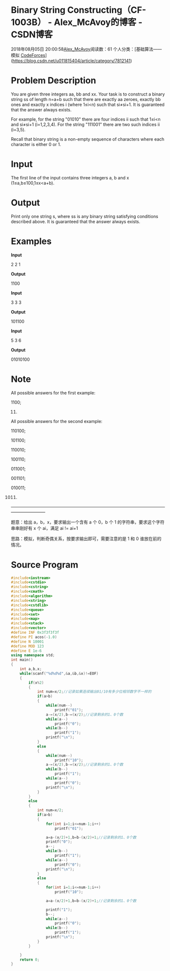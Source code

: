 # Binary String Constructing（CF-1003B） - Alex_McAvoy的博客 - CSDN博客





2018年08月05日 20:00:58[Alex_McAvoy](https://me.csdn.net/u011815404)阅读数：61
个人分类：[基础算法——模拟																[CodeForces](https://blog.csdn.net/u011815404/article/category/7923180)](https://blog.csdn.net/u011815404/article/category/7812141)








# Problem Description

You are given three integers aa, bb and xx. Your task is to construct a binary string ss of length n=a+b such that there are exactly aa zeroes, exactly bb ones and exactly x indices i (where 1≤i<n) such that si≠si+1. It is guaranteed that the answer always exists.

For example, for the string "01010" there are four indices ii such that 1≤i<n and si≠si+1 (i=1,2,3,4). For the string "111001" there are two such indices ii (i=3,5).

Recall that binary string is a non-empty sequence of characters where each character is either 0 or 1.

# Input

The first line of the input contains three integers a, b and x (1≤a,b≤100,1≤x<a+b).

# Output

Print only one string s, where ss is any binary string satisfying conditions described above. It is guaranteed that the answer always exists.

# Examples

**Input**

2 2 1

**Output**

1100

**Input**

3 3 3

**Output**

101100

**Input**

5 3 6

**Output**

01010100

# Note

All possible answers for the first example:

1100;

0011.

All possible answers for the second example:

110100;

101100;

110010;

100110;

011001;

001101;

010011;

001011.

————————————————————————————————————————————

题意：给出 a，b，x，要求输出一个含有 a 个 0，b 个 1 的字符串，要求这个字符串串刚好有 x 个 ai，满足 ai != ai+1

思路：模拟，判断奇偶关系，按要求输出即可，需要注意的是 1 和 0 谁放在前的情况。

# Source Program

```cpp
#include<iostream>
#include<cstdio>
#include<cstring>
#include<cmath>
#include<algorithm>
#include<string>
#include<cstdlib>
#include<queue>
#include<set>
#include<map>
#include<stack>
#include<vector>
#define INF 0x3f3f3f3f
#define PI acos(-1.0)
#define N 10001
#define MOD 123
#define E 1e-6
using namespace std;
int main()
{
    int a,b,x;
    while(scanf("%d%d%d",&a,&b,&x)!=EOF)
    {
        if(x%2)
        {
            int num=x/2;//记录如果连续输出01/10有多少位相邻数字不一样的
            if(a>b)
            {
                while(num--)
                    printf("01");
                a-=(x/2),b-=(x/2);//记录剩余的1、0个数
                while(a--)
                    printf("0");
                while(b--)
                    printf("1");
                printf("\n");
            }
            else
            {
                while(num--)
                    printf("10");
                a-=(x/2),b-=(x/2);//记录剩余的1、0个数
                while(b--)
                    printf("1");
                while(a--)
                    printf("0");
                printf("\n");
            }
        }
        else
        {
            int num=x/2;
            if(a>b)
            {
                for(int i=1;i<=num-1;i++)
                    printf("01");

                a=a-(x/2)+1,b=b-(x/2)+1;//记录剩余的1、0个数
                printf("0");
                a--;
                while(b--)
                    printf("1");
                while(a--)
                    printf("0");
                printf("\n");
            }
            else
            {
                for(int i=1;i<=num-1;i++)
                    printf("10");

                a=a-(x/2)+1,b=b-(x/2)+1;//记录剩余的1、0个数

                printf("1");
                b--;
                while(a--)
                    printf("0");
                while(b--)
                    printf("1");
                printf("\n");
            }
        }

    }
    return 0;
}
```






